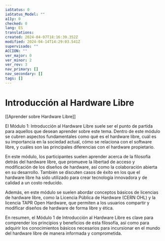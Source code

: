 ```yaml
---
iaStatus: 0
iaStatus_Model: ""
a11y: 0
checked: 0
lang: ES
translations: 
created: 2024-04-07T18:16:39.352Z
modified: 2024-04-14T14:29:03.541Z
supervisado: ""
ACCION: ""
ver_major: 0
ver_minor: 2
ver_rev: 3
nav_primary: []
nav_secondary: []
tags: []
---
```

# Introducción al Hardware Libre

[[Aprender sobre Hardware Libre]]

El Módulo 1: Introducción al Hardware Libre suele ser el punto de partida para aquellos que desean aprender sobre este tema. Dentro de este módulo se cubren aspectos fundamentales como qué es el hardware libre, cuál es su importancia en la sociedad actual, cómo se relaciona con el software libre, y cuáles son las principales diferencias con el hardware propietario.

En este módulo, los participantes suelen aprender acerca de la filosofía detrás del hardware libre, que promueve la libertad de acceso y modificación de los diseños de hardware, así como la colaboración abierta en su desarrollo. También se discuten casos de éxito en los que el hardware libre ha sido utilizado para crear tecnología innovadora y de calidad a un costo reducido.

Además, en este módulo se suelen abordar conceptos básicos de licencias de hardware libre, como la Licencia Pública de Hardware (CERN OHL) y la licencia TAPR Open Hardware, que permiten a los usuarios compartir y modificar diseños de hardware de forma libre y ética.

En resumen, el Módulo 1 de Introducción al Hardware Libre es clave para comprender los principios y beneficios de esta filosofía, así como para adquirir los conocimientos básicos necesarios para incursionar en el mundo del hardware libre de manera informada y comprometida.
